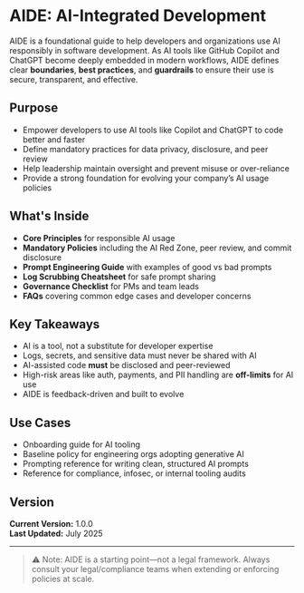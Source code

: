 # AIDE: AI-Integrated Development

AIDE is a foundational guide to help developers and organizations use AI responsibly in software development. As AI tools like GitHub Copilot and ChatGPT become deeply embedded in modern workflows, AIDE defines clear **boundaries**, **best practices**, and **guardrails** to ensure their use is secure, transparent, and effective.

## Purpose

- Empower developers to use AI tools like Copilot and ChatGPT to code better and faster  
- Define mandatory practices for data privacy, disclosure, and peer review  
- Help leadership maintain oversight and prevent misuse or over-reliance  
- Provide a strong foundation for evolving your company’s AI usage policies

## What's Inside

- **Core Principles** for responsible AI usage  
- **Mandatory Policies** including the AI Red Zone, peer review, and commit disclosure  
- **Prompt Engineering Guide** with examples of good vs bad prompts  
- **Log Scrubbing Cheatsheet** for safe prompt sharing  
- **Governance Checklist** for PMs and team leads  
- **FAQs** covering common edge cases and developer concerns  

## Key Takeaways

- AI is a tool, not a substitute for developer expertise  
- Logs, secrets, and sensitive data must never be shared with AI  
- AI-assisted code **must** be disclosed and peer-reviewed  
- High-risk areas like auth, payments, and PII handling are **off-limits** for AI use  
- AIDE is feedback-driven and built to evolve  

## Use Cases

- Onboarding guide for AI tooling  
- Baseline policy for engineering orgs adopting generative AI  
- Prompting reference for writing clean, structured AI prompts  
- Reference for compliance, infosec, or internal tooling audits

## Version

**Current Version:** 1.0.0  
**Last Updated:** July 2025  

---

> ⚠️ Note: AIDE is a starting point—not a legal framework. Always consult your legal/compliance teams when extending or enforcing policies at scale.

